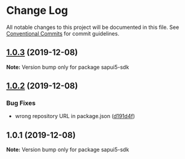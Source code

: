 # Change Log

All notable changes to this project will be documented in this file.
See [Conventional Commits](https://conventionalcommits.org) for commit guidelines.

## [1.0.3](https://github.com/bastilimbach/sapui5-downloader/tree/master/packages/sapui5-sdk/compare/sapui5-sdk@1.0.2...sapui5-sdk@1.0.3) (2019-12-08)

**Note:** Version bump only for package sapui5-sdk





## [1.0.2](https://github.com/bastilimbach/sapui5-downloader/tree/master/packages/sapui5-sdk/compare/sapui5-sdk@1.0.1...sapui5-sdk@1.0.2) (2019-12-08)


### Bug Fixes

* wrong repository URL in package.json ([d191d4f](https://github.com/bastilimbach/sapui5-downloader/tree/master/packages/sapui5-sdk/commit/d191d4f368352ef4e400dc2371afd4e04d9d54e0))





## 1.0.1 (2019-12-08)

**Note:** Version bump only for package sapui5-sdk

